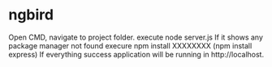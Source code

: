 ngbird
===========
Open CMD, navigate to project folder. execute node server.js
If it shows any package manager not found execure npm install XXXXXXXX (npm install express)
If everything success application will be running in http://localhost.

